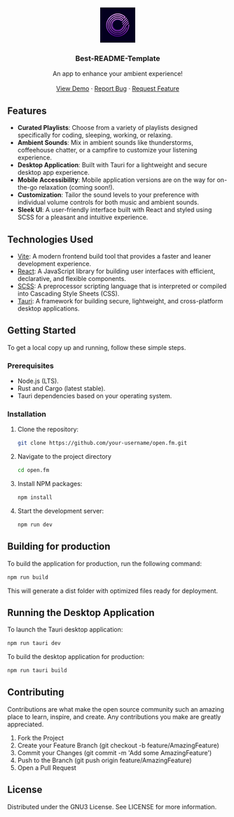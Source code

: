 <br />
<p align="center">
  <a href="https://github.com/othneildrew/Best-README-Template">
    <img src="public/logo.png" alt="Logo" width="80" height="80">
  </a>

  <h3 align="center">Best-README-Template</h3>

  <p align="center">
    An app to enhance your ambient experience!
    <br />
    <br />
    <a href="https://github.com/othneildrew/Best-README-Template">View Demo</a>
    ·
    <a href="https://github.com/othneildrew/Best-README-Template/issues">Report Bug</a>
    ·
    <a href="https://github.com/othneildrew/Best-README-Template/issues">Request Feature</a>
  </p>
</p>

## Features

- **Curated Playlists**: Choose from a variety of playlists designed specifically for coding, sleeping, working, or relaxing.
- **Ambient Sounds**: Mix in ambient sounds like thunderstorms, coffeehouse chatter, or a campfire to customize your listening experience.
- **Desktop Application**: Built with Tauri for a lightweight and secure desktop app experience.
- **Mobile Accessibility**: Mobile application versions are on the way for on-the-go relaxation (coming soon!).
- **Customization**: Tailor the sound levels to your preference with individual volume controls for both music and ambient sounds.
- **Sleek UI**: A user-friendly interface built with React and styled using SCSS for a pleasant and intuitive experience.

## Technologies Used

- [Vite](https://vitejs.dev/): A modern frontend build tool that provides a faster and leaner development experience.
- [React](https://reactjs.org/): A JavaScript library for building user interfaces with efficient, declarative, and flexible components.
- [SCSS](https://sass-lang.com/): A preprocessor scripting language that is interpreted or compiled into Cascading Style Sheets (CSS).
- [Tauri](https://tauri.studio/): A framework for building secure, lightweight, and cross-platform desktop applications.

## Getting Started

To get a local copy up and running, follow these simple steps.

### Prerequisites

- Node.js (LTS).
- Rust and Cargo (latest stable).
- Tauri dependencies based on your operating system.

### Installation

1. Clone the repository:
   
   ```sh
   git clone https://github.com/your-username/open.fm.git
   ```

2. Navigate to the project directory
   
   ```sh
   cd open.fm
   ```

3. Install NPM packages:

   ```sh
   npm install
   ```

4. Start the development server:
   
   ```sh
   npm run dev
   ```

## Building for production
To build the application for production, run the following command:

```sh
npm run build
```

This will generate a dist folder with optimized files ready for deployment.

## Running the Desktop Application
To launch the Tauri desktop application:

```sh
npm run tauri dev
```

To build the desktop application for production:

```sh
npm run tauri build
```

## Contributing
Contributions are what make the open source community such an amazing place to learn, inspire, and create. Any contributions you make are greatly appreciated.

1. Fork the Project
2. Create your Feature Branch (git checkout -b feature/AmazingFeature)
3. Commit your Changes (git commit -m 'Add some AmazingFeature')
4. Push to the Branch (git push origin feature/AmazingFeature)
5. Open a Pull Request
   
## License
Distributed under the GNU3 License. See LICENSE for more information.